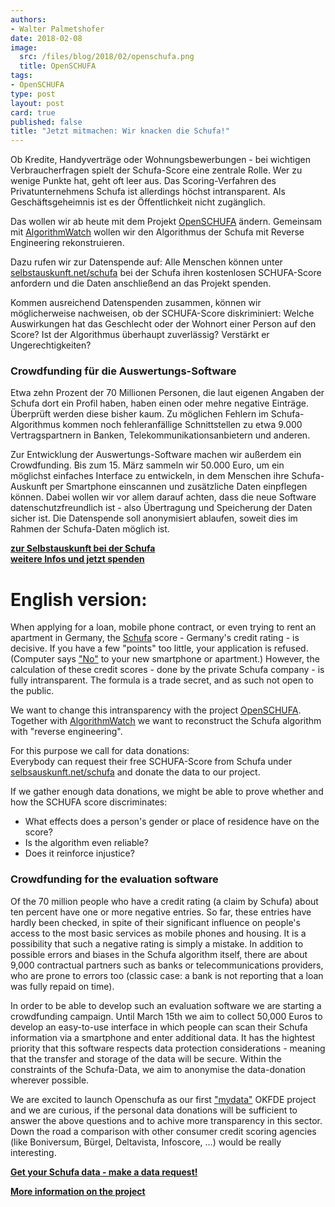 ```yaml
---
authors: 
- Walter Palmetshofer
date: 2018-02-08
image:
  src: /files/blog/2018/02/openschufa.png
  title: OpenSCHUFA
tags:
- OpenSCHUFA
type: post
layout: post
card: true
published: false
title: "Jetzt mitmachen: Wir knacken die Schufa!" 
---
```


Ob Kredite, Handyverträge oder Wohnungsbewerbungen - bei wichtigen Verbraucherfragen spielt der Schufa-Score eine zentrale Rolle. Wer zu wenige Punkte hat, geht oft leer aus. Das Scoring-Verfahren des Privatunternehmens Schufa ist allerdings höchst intransparent. Als Geschäftsgeheimnis ist es der Öffentlichkeit nicht zugänglich.

Das wollen wir ab heute mit dem Projekt <a href="http://openschufa.de">OpenSCHUFA</a> ändern. Gemeinsam mit <a href="https://algorithmwatch.org/de/">AlgorithmWatch</a> wollen wir den Algorithmus der Schufa mit Reverse Engineering rekonstruieren. 

Dazu rufen wir zur Datenspende auf: Alle Menschen können unter <a href="https://selbstauskunft.net/schufa">selbstauskunft.net/schufa</a> bei der Schufa ihren kostenlosen SCHUFA-Score anfordern und die Daten anschließend an das Projekt spenden.

Kommen ausreichend Datenspenden zusammen, können wir möglicherweise nachweisen, ob der SCHUFA-Score diskriminiert: Welche Auswirkungen hat das Geschlecht oder der Wohnort einer Person auf den Score? Ist der Algorithmus überhaupt zuverlässig? Verstärkt er Ungerechtigkeiten? 

<h3>Crowdfunding für die Auswertungs-Software</h3>

Etwa zehn Prozent der 70 Millionen Personen, die laut eigenen Angaben der Schufa dort ein Profil haben, haben einen oder mehre negative Einträge. Überprüft werden diese bisher kaum. Zu möglichen Fehlern im Schufa-Algorithmus kommen noch fehleranfällige Schnittstellen zu etwa 9.000 Vertragspartnern in Banken, Telekommunikationsanbietern und anderen. 

Zur Entwicklung der Auswertungs-Software machen wir außerdem ein Crowdfunding. Bis zum 15. März sammeln wir 50.000 Euro, um ein möglichst einfaches Interface zu entwickeln, in dem Menschen ihre Schufa-Auskunft per Smartphone einscannen und zusätzliche Daten einpflegen können. Dabei wollen wir vor allem darauf achten, dass die neue Software datenschutzfreundlich ist - also Übertragung und Speicherung der Daten sicher ist. Die Datenspende soll anonymisiert ablaufen, soweit dies im Rahmen der Schufa-Daten möglich ist.

<strong><a href="https://selbstauskunft.net/schufa">zur Selbstauskunft bei der Schufa</a><br>
<a id="english"></a>
<a href="http://openschufa.de">weitere Infos und jetzt spenden</a></strong>


# English version:

When applying for a loan, mobile phone contract, or even trying to rent an apartment in Germany, the [Schufa](https://en.wikipedia.org/wiki/Schufa) score - Germany's credit rating - is decisive. If you have a few "points" too little, your application is refused. (Computer says ["No"](https://youtu.be/AJQ3TM-p2QI?t=45) to your new smartphone or apartment.) However, the calculation of these credit scores - done by the private Schufa company - is fully intransparent. The formula is a trade secret, and as such not open to the public. 

We want to change this intransparency with the project [OpenSCHUFA](http://openschufa.de/).  Together with [AlgorithmWatch](https://algorithmwatch.org/de/) we want to reconstruct the Schufa algorithm with "reverse engineering".

For this purpose we call for data donations:  
Everybody can request their free SCHUFA-Score from Schufa under [selbsauskunft.net/schufa](https://selbsauskunft.net/schufa) and donate the data to our project.

If we gather enough data donations, we might be able to prove whether and how the SCHUFA score discriminates:
- What effects does a person's gender or place of residence have on the score? 
- Is the algorithm even reliable? 
- Does it reinforce injustice?

<h3> Crowdfunding for the evaluation software</h3>

Of the 70 million people who have a credit rating (a claim by Schufa) about ten percent have one or more negative entries. So far, these entries have hardly been checked, in spite of their significant influence on people's access to the most basic services as mobile phones and housing. It is a possibility that such a negative rating is simply a mistake. In addition to possible errors and biases in the Schufa algorithm itself, there are about 9,000 contractual partners such as banks or telecommunications providers, who are prone to errors too (classic case: a bank is not reporting that a loan was fully repaid on time).

In order to be able to develop such an evaluation software we are starting a crowdfunding campaign. Until March 15th we aim to collect 50,000 Euros to develop an easy-to-use interface in which people can scan their Schufa information via a smartphone and enter additional data. It has the hightest priority that this software respects data protection considerations - meaning that the transfer and storage of the data will be secure. Within the constraints of the Schufa-Data, we aim to anonymise the data-donation wherever possible. 


We are excited to launch Openschufa as our first ["mydata"](https://mydata.org) OKFDE project and we are curious,
if the personal data donations will be sufficient to answer the above questions and to achive more transparency in this sector.
Down the road a comparison with other consumer credit scoring agencies (like  Boniversum, Bürgel, Deltavista, Infoscore, ...) would be really interesting.

<strong>[Get your Schufa data - make a data request!](https://selbstauskunft.net/schufa)

[More information on the project](http://openschufa.de/)</strong>

